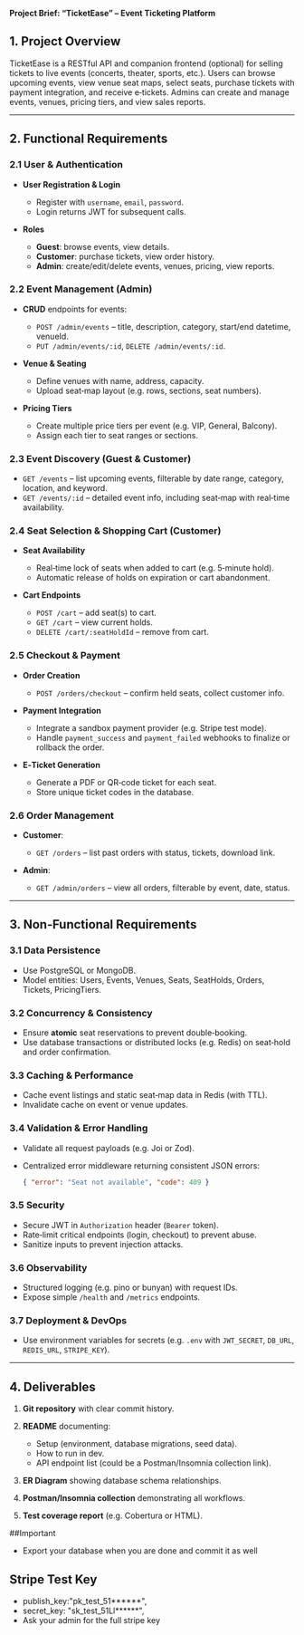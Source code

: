 **Project Brief: “TicketEase” – Event Ticketing Platform**

## 1. Project Overview

TicketEase is a RESTful API and companion frontend (optional) for selling tickets to live events (concerts, theater, sports, etc.). Users can browse upcoming events, view venue seat maps, select seats, purchase tickets with payment integration, and receive e‑tickets. Admins can create and manage events, venues, pricing tiers, and view sales reports.

---

## 2. Functional Requirements

### 2.1 User & Authentication

- **User Registration & Login**

  - Register with `username`, `email`, `password`.
  - Login returns JWT for subsequent calls.

- **Roles**

  - **Guest**: browse events, view details.
  - **Customer**: purchase tickets, view order history.
  - **Admin**: create/edit/delete events, venues, pricing, view reports.

### 2.2 Event Management (Admin)

- **CRUD** endpoints for events:

  - `POST /admin/events` – title, description, category, start/end datetime, venueId.
  - `PUT /admin/events/:id`, `DELETE /admin/events/:id`.

- **Venue & Seating**

  - Define venues with name, address, capacity.
  - Upload seat‑map layout (e.g. rows, sections, seat numbers).

- **Pricing Tiers**

  - Create multiple price tiers per event (e.g. VIP, General, Balcony).
  - Assign each tier to seat ranges or sections.

### 2.3 Event Discovery (Guest & Customer)

- `GET /events` – list upcoming events, filterable by date range, category, location, and keyword.
- `GET /events/:id` – detailed event info, including seat‑map with real‑time availability.

### 2.4 Seat Selection & Shopping Cart (Customer)

- **Seat Availability**

  - Real‑time lock of seats when added to cart (e.g. 5‑minute hold).
  - Automatic release of holds on expiration or cart abandonment.

- **Cart Endpoints**

  - `POST /cart` – add seat(s) to cart.
  - `GET /cart` – view current holds.
  - `DELETE /cart/:seatHoldId` – remove from cart.

### 2.5 Checkout & Payment

- **Order Creation**

  - `POST /orders/checkout` – confirm held seats, collect customer info.

- **Payment Integration**

  - Integrate a sandbox payment provider (e.g. Stripe test mode).
  - Handle `payment_success` and `payment_failed` webhooks to finalize or rollback the order.

- **E‑Ticket Generation**

  - Generate a PDF or QR‑code ticket for each seat.
  - Store unique ticket codes in the database.

### 2.6 Order Management

- **Customer**:

  - `GET /orders` – list past orders with status, tickets, download link.

- **Admin**:

  - `GET /admin/orders` – view all orders, filterable by event, date, status.

---

## 3. Non‑Functional Requirements

### 3.1 Data Persistence

- Use PostgreSQL or MongoDB.
- Model entities: Users, Events, Venues, Seats, SeatHolds, Orders, Tickets, PricingTiers.

### 3.2 Concurrency & Consistency

- Ensure **atomic** seat reservations to prevent double‑booking.
- Use database transactions or distributed locks (e.g. Redis) on seat‑hold and order confirmation.

### 3.3 Caching & Performance

- Cache event listings and static seat‑map data in Redis (with TTL).
- Invalidate cache on event or venue updates.

### 3.4 Validation & Error Handling

- Validate all request payloads (e.g. Joi or Zod).
- Centralized error middleware returning consistent JSON errors:

  ```json
  { "error": "Seat not available", "code": 409 }
  ```

### 3.5 Security

- Secure JWT in `Authorization` header (`Bearer` token).
- Rate‑limit critical endpoints (login, checkout) to prevent abuse.
- Sanitize inputs to prevent injection attacks.

### 3.6 Observability

- Structured logging (e.g. pino or bunyan) with request IDs.
- Expose simple `/health` and `/metrics` endpoints.

### 3.7 Deployment & DevOps

- Use environment variables for secrets (e.g. `.env` with `JWT_SECRET`, `DB_URL`, `REDIS_URL`, `STRIPE_KEY`).

---

## 4. Deliverables

1. **Git repository** with clear commit history.
2. **README** documenting:

   - Setup (environment, database migrations, seed data).
   - How to run in dev.
   - API endpoint list (could be a Postman/Insomnia collection link).

3. **ER Diagram** showing database schema relationships.
4. **Postman/Insomnia collection** demonstrating all workflows.
5. **Test coverage report** (e.g. Cobertura or HTML).

##Important

- Export your database when you are done and commit it as well

## Stripe Test Key

- publish_key:"pk_test_51**\*\***",
- secret_key: "sk_test_51Ll**\*\***",
- Ask your admin for the full stripe key
